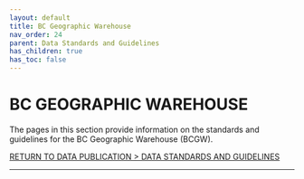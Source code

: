 ```yaml
---
layout: default
title: BC Geographic Warehouse
nav_order: 24
parent: Data Standards and Guidelines
has_children: true
has_toc: false
---
```


# BC GEOGRAPHIC WAREHOUSE

The pages in this section provide information on the standards and guidelines for the BC Geographic Warehouse (BCGW). 

[RETURN TO DATA PUBLICATION > DATA STANDARDS AND GUIDELINES][1]

-------------------------------------------------------

[1]: ./dsg.md
